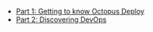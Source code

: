 - [Part 1: Getting to know Octopus Deploy](blog/2022-02/zero-to-octopus-hero-part-1/index.md)
- [Part 2: Discovering DevOps](blog/2022-02/zero-to-octopus-hero-part-2/index.md)

